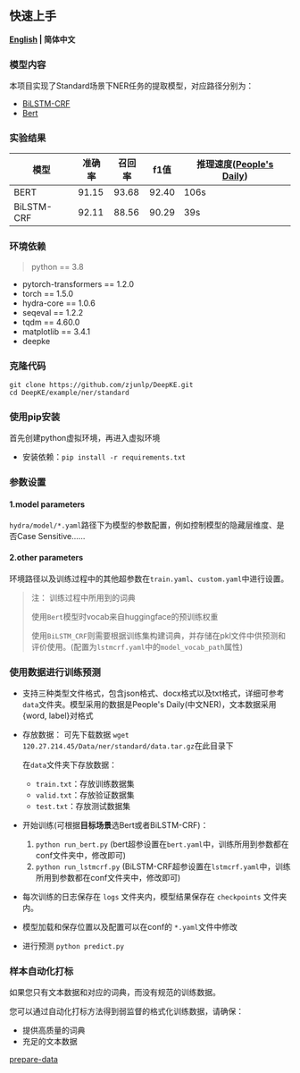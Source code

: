 ## 快速上手

<p align="left">
    <b> <a href="https://github.com/zjunlp/DeepKE/blob/main/example/ner/standard/README.md">English</a> | 简体中文 </b>
</p>

### 模型内容

本项目实现了Standard场景下NER任务的提取模型，对应路径分别为：
* [BiLSTM-CRF](https://github.com/zjunlp/DeepKE/blob/main/src/deepke/name_entity_re/standard/models/BiLSTM_CRF.py)
* [Bert](https://github.com/zjunlp/DeepKE/blob/main/src/deepke/name_entity_re/standard/models/InferBert.py)


### 实验结果
| 模型       | 准确率 | 召回率 | f1值  | 推理速度([People's Daily](https://github.com/OYE93/Chinese-NLP-Corpus/tree/master/NER/People's%20Daily)) |
|------------|--------|--------|-------|--------------------------|
| BERT       | 91.15  | 93.68  | 92.40 | 106s                     |
| BiLSTM-CRF | 92.11  | 88.56  | 90.29 | 39s                      |
### 环境依赖

> python == 3.8 

- pytorch-transformers == 1.2.0
- torch == 1.5.0
- hydra-core == 1.0.6
- seqeval == 1.2.2
- tqdm == 4.60.0
- matplotlib == 3.4.1
- deepke



### 克隆代码

```
git clone https://github.com/zjunlp/DeepKE.git
cd DeepKE/example/ner/standard
```



### 使用pip安装

首先创建python虚拟环境，再进入虚拟环境

- 安装依赖：`pip install -r requirements.txt`

### 参数设置

#### 1.model parameters

`hydra/model/*.yaml`路径下为模型的参数配置，例如控制模型的隐藏层维度、是否Case Sensitive......

#### 2.other parameters

环境路径以及训练过程中的其他超参数在`train.yaml`、`custom.yaml`中进行设置。

> 注： 训练过程中所用到的词典
> 
> 使用`Bert`模型时vocab来自huggingface的预训练权重
> 
> 使用`BiLSTM_CRF`则需要根据训练集构建词典，并存储在pkl文件中供预测和评价使用。(配置为`lstmcrf.yaml`中的`model_vocab_path`属性)

### 使用数据进行训练预测

- 支持三种类型文件格式，包含json格式、docx格式以及txt格式，详细可参考`data`文件夹。模型采用的数据是People's Daily(中文NER)，文本数据采用{word, label}对格式

- 存放数据： 可先下载数据 ```wget 120.27.214.45/Data/ner/standard/data.tar.gz```在此目录下

  在`data`文件夹下存放数据：
  
  - `train.txt`：存放训练数据集
  - `valid.txt`：存放验证数据集
  - `test.txt`：存放测试数据集
- 开始训练(可根据**目标场景**选Bert或者BiLSTM-CRF)：
  1. ```python run_bert.py``` (bert超参设置在`bert.yaml`中，训练所用到参数都在conf文件夹中，修改即可)
  2. ```python run_lstmcrf.py``` (BiLSTM-CRF超参设置在`lstmcrf.yaml`中，训练所用到参数都在conf文件夹中，修改即可)

- 每次训练的日志保存在 `logs` 文件夹内，模型结果保存在 `checkpoints` 文件夹内。

- 模型加载和保存位置以及配置可以在conf的 `*.yaml`文件中修改

- 进行预测 ```python predict.py```

### 样本自动化打标

如果您只有文本数据和对应的词典，而没有规范的训练数据。

您可以通过自动化打标方法得到弱监督的格式化训练数据，请确保：

- 提供高质量的词典
- 充足的文本数据

<p align="left">
<a href="https://github.com/zjunlp/DeepKE/blob/main/example/ner/prepare-data/README.md">prepare-data</a> </b>
</p>
